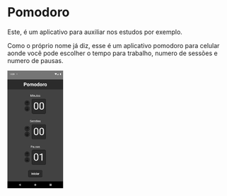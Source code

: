 # Pomodoro

Este, é um aplicativo para auxiliar nos estudos por exemplo.  

Como o próprio nome já diz, esse é um aplicativo pomodoro para celular aonde você pode escolher o tempo para trabalho, numero de sessões e numero de pausas.

<img src="./Media/Tela.png" style="width: 25%;" />